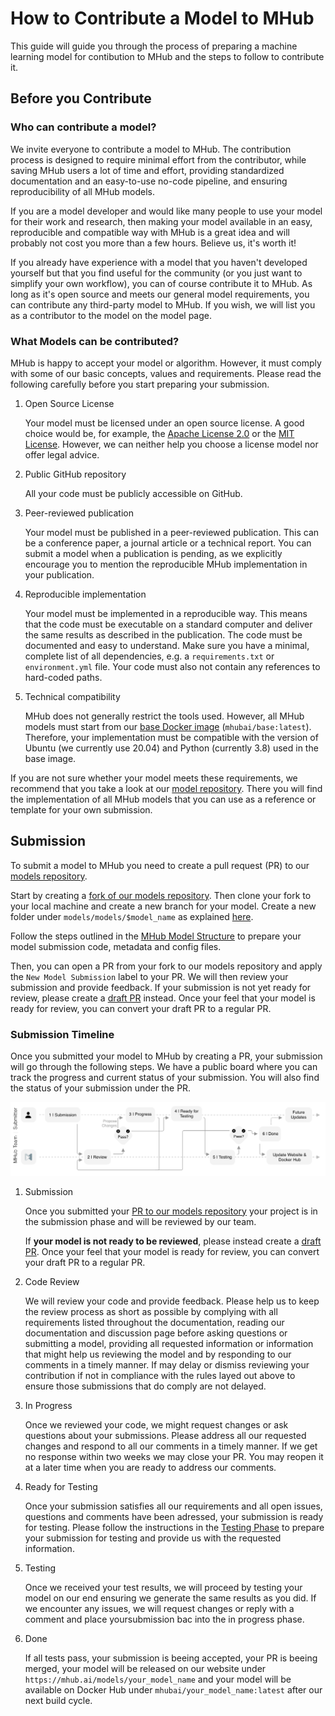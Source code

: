 # How to Contribute a Model to MHub

This guide will guide you through the process of preparing a machine learning model for contibution to MHub and the steps to follow to contribute it.

## Before you Contribute

### Who can contribute a model?

We invite everyone to contribute a model to MHub. The contribution process is designed to require minimal effort from the contributor, while saving MHub users a lot of time and effort, providing standardized documentation and an easy-to-use no-code pipeline, and ensuring reproducibility of all MHub models.

If you are a model developer and would like many people to use your model for their work and research, then making your model available in an easy, reproducible and compatible way with MHub is a great idea and will probably not cost you more than a few hours. Believe us, it's worth it!

If you already have experience with a model that you haven't developed yourself but that you find useful for the community (or you just want to simplify your own workflow), you can of course contribute it to MHub. As long as it's open source and meets our general model requirements, you can contribute any third-party model to MHub. If you wish, we will list you as a contributor to the model on the model page.

### What Models can be contributed?

MHub is happy to accept your model or algorithm. However, it must comply with some of our basic concepts, values and requirements. Please read the following carefully before you start preparing your submission.

1. Open Source License

    Your model must be licensed under an open source license. A good choice would be, for example, the [Apache License 2.0](https://www.apache.org/licenses/LICENSE-2.0) or the [MIT License](https://opensource.org/licenses/MIT). However, we can neither help you choose a license model nor offer legal advice.

2. Public GitHub repository

    All your code must be publicly accessible on GitHub.

3. Peer-reviewed publication

    Your model must be published in a peer-reviewed publication. This can be a conference paper, a journal article or a technical report. You can submit a model when a publication is pending, as we explicitly encourage you to mention the reproducible MHub implementation in your publication.

4. Reproducible implementation

    Your model must be implemented in a reproducible way. This means that the code must be executable on a standard computer and deliver the same results as described in the publication. The code must be documented and easy to understand. Make sure you have a minimal, complete list of all dependencies, e.g. a `requirements.txt` or `environment.yml` file. Your code must also not contain any references to hard-coded paths.

5. Technical compatibility

    MHub does not generally restrict the tools used. However, all MHub models must start from our [base Docker image](https://github.com/MHubAI/models/blob/main/base/dockerfiles/Dockerfile) (`mhubai/base:latest`). Therefore, your implementation must be compatible with the version of Ubuntu (we currently use 20.04) and Python (currently 3.8) used in the base image.

If you are not sure whether your model meets these requirements, we recommend that you take a look at our [model repository](https://github.com/MHubAI/models/tree/main/models). There you will find the implementation of all MHub models that you can use as a reference or template for your own submission.

## Submission

To submit a model to MHub you need to create a pull request (PR) to our [models repository](https://github.com/MHubAI/models/pulls).

Start by creating a [fork of our models repository](https://github.com/MHubAI/models/fork). Then clone your fork to your local machine and create a new branch for your model. Create a new folder under `models/models/$model_name` as explained [here](../mhub_models/model_folder_structure.md#model-folder-structure).

Follow the steps outlined in the [MHub Model Structure](../mhub_models/model_folder_structure.md) to prepare your model submission code, metadata and config files.

Then, you can open a PR from your fork to our models repository and apply the `New Model Submission` label to your PR. We will then review your submission and provide feedback. If your submission is not yet ready for review, please create a [draft PR](https://github.blog/2019-02-14-introducing-draft-pull-requests/) instead. Once your feel that your model is ready for review, you can convert your draft PR to a regular PR.

### Submission Timeline

Once you submitted your model to MHub by creating a PR, your submission will go through the following steps.
We have a public board where you can track the progress and current status of your submission. You will also find the status of your submission under the PR.

![Submission Sequence Diagram](../figures/submission_sequence_diagram.png)

1. Submission

    Once you submitted your [PR to our models repository](https://github.com/MHubAI/models/pulls) your project is in the submission phase and will be reviewed by our team.

    If **your model is not ready to be reviewed**, please instead create a [draft PR](https://github.blog/2019-02-14-introducing-draft-pull-requests/). Once your feel that your model is ready for review, you can convert your draft PR to a regular PR.

2. Code Review

    We will review your code and provide feedback. Please help us to keep the review process as short as possible by complying with all requirements listed throughout the documentation, reading our documentation and discussion page before asking questions or submitting a model, providing all requested information or information that  might help us reviewing the model and by responding to our comments in a timely manner. If may delay or dismiss reviewing your contribution if not in compliance with the rules layed out above to ensure those submissions that do comply are not delayed.

3. In Progress

    Once we reviewed your code, we might request changes or ask questions about your submissions. Please address all our requested changes  and respond to all our  comments in a timely manner. If we get no response within two weeks we may close your PR. You may reopen it at a later time when you are ready to address our comments.

4. Ready for Testing

    Once your submission satisfies all our requirements and all open issues, questions and comments have been adressed, your submission is ready for testing. Please follow the instructions in the [Testing Phase](../mhub_contribution/testing_phase.md) to prepare your submission for testing and provide us with the requested information.

5. Testing

    Once we received your test results, we will proceed by testing your model on our end ensuring we generate the same results as you did. If we encounter any issues, we will request changes or reply with a comment and place yoursubmission bac into the in progress phase.

6. Done

    If all tests pass, your submission is beeing accepted, your PR is beeing merged, your model will be released on our website under `https://mhub.ai/models/your_model_name` and your model will be available on Docker Hub under `mhubai/your_model_name:latest` after our next build cycle.
